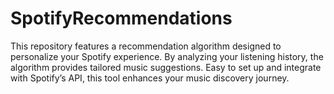 # SpotifyRecommendations
This repository features a recommendation algorithm designed to personalize your Spotify experience. By analyzing your listening history, the algorithm provides tailored music suggestions. Easy to set up and integrate with Spotify’s API, this tool enhances your music discovery journey.
